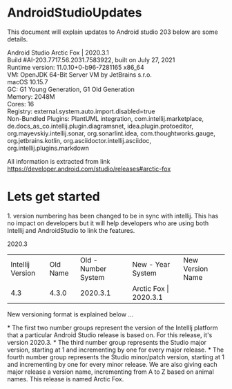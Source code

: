 # AndroidStudioUpdates

This document will explain updates to Android studio 203 below are some details.

Android Studio Arctic Fox | 2020.3.1 <br>
Build #AI-203.7717.56.2031.7583922, built on July 27, 2021<br>
Runtime version: 11.0.10+0-b96-7281165 x86_64<br>
VM: OpenJDK 64-Bit Server VM by JetBrains s.r.o. <br>
macOS 10.15.7<br>
GC: G1 Young Generation, G1 Old Generation<br>
Memory: 2048M<br>
Cores: 16<br>
Registry: external.system.auto.import.disabled=true<br>
Non-Bundled Plugins: PlantUML integration, com.intellij.marketplace, de.docs_as_co.intellij.plugin.diagramsnet, idea.plugin.protoeditor, org.mayevskiy.intellij.sonar, org.sonarlint.idea, com.thoughtworks.gauge, org.jetbrains.kotlin, org.asciidoctor.intellij.asciidoc, org.intellij.plugins.markdown<br>


All information is extracted from link https://developer.android.com/studio/releases#arctic-fox

<h1>Lets get started</h1>
<p>1. version numbering has been changed to be in sync with intellij. This has no impact on developers but it will help developers who are using both Intellij and AndroidStudio to link the features.
<p>
   <table>
      <tr><td>Intellij Version</td><td> 	Old Name 	</td><td>  Old - Number System</td><td> 	New - Year System</td><td> 	New Version Name</td>
   </tr><tr>
  2020.3 	</td><td>          4.3 </td><td>	      4.3.0 </td><td>	              2020.3.1 	</td><td>          Arctic Fox | 2020.3.1</td>
</tr>
<table>
<p>
New versioning format is explained below
<Year of IntelliJ Version>.<IntelliJ major version>.<Studio major version>.<Studio minor/patch version>
<p>
    * The first two number groups represent the version of the IntellIj platform that a particular Android Studio release is based on. For this release, it's version 2020.3.
    * The third number group represents the Studio major version, starting at 1 and incrementing by one for every major release.
    * The fourth number group represents the Studio minor/patch version, starting at 1 and incrementing by one for every minor release.
    We are also giving each major release a version name, incrementing from A to Z based on animal names. This release is named Arctic Fox.
